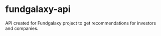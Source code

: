 # fundgalaxy-api

  API created for Fundgalaxy project to get recommendations for investors and companies.
